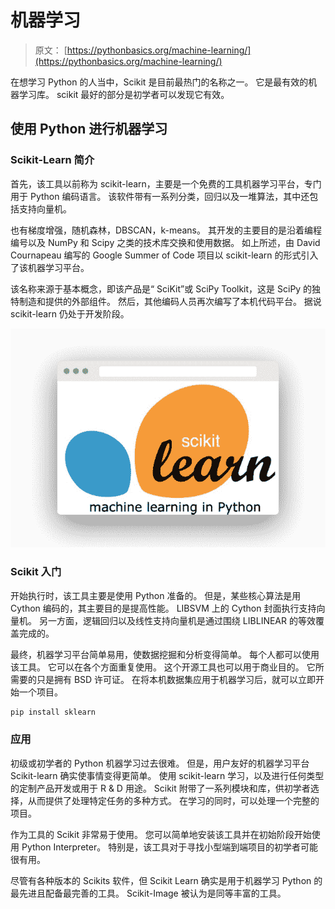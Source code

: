 # 机器学习

> 原文： [https://pythonbasics.org/machine-learning/](https://pythonbasics.org/machine-learning/)

在想学习 Python 的人当中，Scikit 是目前最热门的名称之一。 它是最有效的机器学习库。 scikit 最好的部分是初学者可以发现它有效。



## 使用 Python 进行机器学习

### Scikit-Learn 简介

首先，该工具以前称为 scikit-learn，主要是一个免费的工具机器学习平台，专门用于 Python 编码语言。 该软件带有一系列分类，回归以及一堆算法，其中还包括支持向量机。

也有梯度增强，随机森林，DBSCAN，k-means。 其开发的主要目的是沿着编程编号以及 NumPy 和 Scipy 之类的技术库交换和使用数据。 如上所述，由 David Cournapeau 编写的 Google Summer of Code 项目以 scikit-learn 的形式引入了该机器学习平台。

该名称来源于基本概念，即该产品是“ SciKit”或 SciPy Toolkit，这是 SciPy 的独特制造和提供的外部组件。 然后，其他编码人员再次编写了本机代码平台。 据说 scikit-learn 仍处于开发阶段。

![sklearn machine learning python](img/fd8e8017293a8080614eefedfdc5c6b2.jpg)

### Scikit 入门

开始执行时，该工具主要是使用 Python 准备的。 但是，某些核心算法是用 Cython 编码的，其主要目的是提高性能。 LIBSVM 上的 Cython 封面执行支持向量机。 另一方面，逻辑回归以及线性支持向量机是通过围绕 LIBLINEAR 的等效覆盖完成的。


最终，机器学习平台简单易用，使数据挖掘和分析变得简单。 每个人都可以使用该工具。 它可以在各个方面重复使用。 这个开源工具也可以用于商业目的。 它所需要的只是拥有 BSD 许可证。 在将本机数据集应用于机器学习后，就可以立即开始一个项目。

```py
pip install sklearn

```

### 应用

初级或初学者的 Python 机器学习过去很难。 但是，用户友好的机器学习平台 Scikit-learn 确实使事情变得更简单。 使用 scikit-learn 学习，以及进行任何类型的定制产品开发或用于 R & D 用途。 Scikit 附带了一系列模块和库，供初学者选择，从而提供了处理特定任务的多种方式。 在学习的同时，可以处理一个完整的项目。

作为工具的 Scikit 非常易于使用。 您可以简单地安装该工具并在初始阶段开始使用 Python Interpreter。 特别是，该工具对于寻找小型端到端项目的初学者可能很有用。

尽管有各种版本的 Scikits 软件，但 Scikit Learn 确实是用于机器学习 Python 的最先进且配备最完善的工具。 Scikit-Image 被认为是同等丰富的工具。